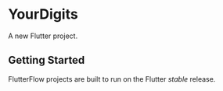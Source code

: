 # YourDigits

A new Flutter project.

## Getting Started

FlutterFlow projects are built to run on the Flutter _stable_ release.
